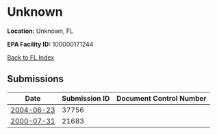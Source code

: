 # Unknown

**Location:** Unknown, FL

**EPA Facility ID:** 100000171244

[Back to FL Index](../../index.md)

## Submissions

| Date | Submission ID | Document Control Number |
|------|--------------|-------------------------|
| [2004-06-23](submissions/37756.md) | 37756 |  |
| [2000-07-31](submissions/21683.md) | 21683 |  |
